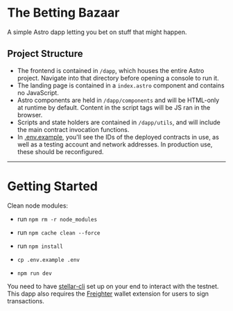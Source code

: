 # The Betting Bazaar
A simple Astro dapp letting you bet on stuff that might happen.

## Project Structure

- The frontend is contained in `/dapp`, which houses the entire Astro project. Navigate into that directory before opening a console to run it.
- The landing page is contained in a `index.astro` component and contains no JavaScript.
- Astro components are held in `/dapp/components` and will be HTML-only at runtime by default. Content in the script tags will be JS ran in the browser.
- Scripts and state holders are contained in `/dapp/utils`, and will include the main contract invocation functions.
- In [.env.example](./.env.example), you'll see the IDs of the deployed contracts in use, as well as a testing account and network addresses. In production use, these should be reconfigured.

---
<!-- The following is the Frontend Template's README.md -->

# Getting Started

Clean node modules:
- run `npm rm -r node_modules`
- run `npm cache clean --force`
- run `npm install`

- `cp .env.example .env`
- `npm run dev`

You need to have [stellar-cli](https://developers.stellar.org/docs/build/smart-contracts/getting-started/setup#install-the-stellar-cli) set up on your end to interact with the testnet.
This dapp also requires the [Freighter](https://www.freighter.app/) wallet extension for users to sign transactions.